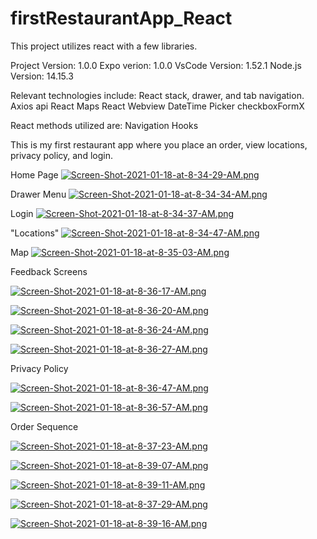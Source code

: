 # firstRestaurantApp_React

This project utilizes react with a few libraries.

Project Version: 1.0.0
Expo verion: 1.0.0
VsCode Version: 1.52.1
Node.js Version: 14.15.3

Relevant technologies include:
React stack, drawer, and tab navigation.
Axios api 
React Maps
React Webview
DateTime Picker
checkboxFormX

React methods utilized are:
Navigation
Hooks

This is my first restaurant app where you place an order, view locations, privacy policy, and login.

Home Page
[![Screen-Shot-2021-01-18-at-8-34-29-AM.png](https://i.postimg.cc/jdZpyWpS/Screen-Shot-2021-01-18-at-8-34-29-AM.png)](https://postimg.cc/mt1psrZv)

Drawer Menu
[![Screen-Shot-2021-01-18-at-8-34-34-AM.png](https://i.postimg.cc/XNgm0G7k/Screen-Shot-2021-01-18-at-8-34-34-AM.png)](https://postimg.cc/grnNV0hx)

Login
[![Screen-Shot-2021-01-18-at-8-34-37-AM.png](https://i.postimg.cc/8kwK02ty/Screen-Shot-2021-01-18-at-8-34-37-AM.png)](https://postimg.cc/V5rWSVyM)

"Locations"
[![Screen-Shot-2021-01-18-at-8-34-47-AM.png](https://i.postimg.cc/qqZGvdF4/Screen-Shot-2021-01-18-at-8-34-47-AM.png)](https://postimg.cc/p5zjs3x6)

Map
[![Screen-Shot-2021-01-18-at-8-35-03-AM.png](https://i.postimg.cc/pXFjF8hD/Screen-Shot-2021-01-18-at-8-35-03-AM.png)](https://postimg.cc/Vdz5yJF6)

Feedback Screens

[![Screen-Shot-2021-01-18-at-8-36-17-AM.png](https://i.postimg.cc/y6wPt70y/Screen-Shot-2021-01-18-at-8-36-17-AM.png)](https://postimg.cc/jC4PJ0gD)

[![Screen-Shot-2021-01-18-at-8-36-20-AM.png](https://i.postimg.cc/QM4gbDX5/Screen-Shot-2021-01-18-at-8-36-20-AM.png)](https://postimg.cc/d7CTszZt)

[![Screen-Shot-2021-01-18-at-8-36-24-AM.png](https://i.postimg.cc/XqFw4y9c/Screen-Shot-2021-01-18-at-8-36-24-AM.png)](https://postimg.cc/N2syxFJ5)

[![Screen-Shot-2021-01-18-at-8-36-27-AM.png](https://i.postimg.cc/ZqRp0Qrq/Screen-Shot-2021-01-18-at-8-36-27-AM.png)](https://postimg.cc/tsKYM2v0)

Privacy Policy

[![Screen-Shot-2021-01-18-at-8-36-47-AM.png](https://i.postimg.cc/kXvbsCs4/Screen-Shot-2021-01-18-at-8-36-47-AM.png)](https://postimg.cc/JGt0799V)

[![Screen-Shot-2021-01-18-at-8-36-57-AM.png](https://i.postimg.cc/m2jPMwZ1/Screen-Shot-2021-01-18-at-8-36-57-AM.png)](https://postimg.cc/3dyrQ2v3)

Order Sequence

[![Screen-Shot-2021-01-18-at-8-37-23-AM.png](https://i.postimg.cc/gktYmBks/Screen-Shot-2021-01-18-at-8-37-23-AM.png)](https://postimg.cc/RNfrTdtJ)

[![Screen-Shot-2021-01-18-at-8-39-07-AM.png](https://i.postimg.cc/D0YtkHdb/Screen-Shot-2021-01-18-at-8-39-07-AM.png)](https://postimg.cc/fSmHYHPw)

[![Screen-Shot-2021-01-18-at-8-39-11-AM.png](https://i.postimg.cc/qRFLkTS0/Screen-Shot-2021-01-18-at-8-39-11-AM.png)](https://postimg.cc/8JhWHqTn)

[![Screen-Shot-2021-01-18-at-8-37-29-AM.png](https://i.postimg.cc/LsnDG5Qv/Screen-Shot-2021-01-18-at-8-37-29-AM.png)](https://postimg.cc/PLn1wXj8)

[![Screen-Shot-2021-01-18-at-8-39-16-AM.png](https://i.postimg.cc/QCbcFZnH/Screen-Shot-2021-01-18-at-8-39-16-AM.png)](https://postimg.cc/jnDD1mTb)
